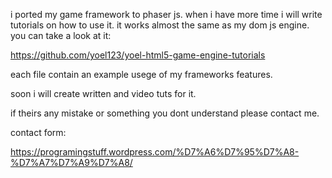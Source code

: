 i ported my game framework to phaser js.
when i have more time i will write tutorials on how to use it.
it works almost the same as my dom js engine. you can take a look at it:

https://github.com/yoel123/yoel-html5-game-engine-tutorials

each file contain an example usege of my frameworks features.

soon i will create written and video tuts for it.

if theirs any mistake or something you dont understand please contact me.

contact form:

https://programingstuff.wordpress.com/%D7%A6%D7%95%D7%A8-%D7%A7%D7%A9%D7%A8/